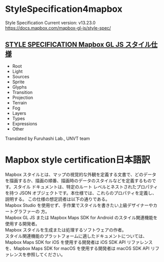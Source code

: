 # StyleSpecification4mapbox
Style Specification Current version: v13.23.0 https://docs.mapbox.com/mapbox-gl-js/style-spec/

## [STYLE SPECIFICATION Mapbox GL JS スタイル仕様](https://github.com/furuhashilab/StyleSpecification4mapbox/blob/main/style-spec.md)
* Root
* Light
* Sources
* Sprite
* Glyphs
* Transition
* Projection
* Terrain
* Fog
* Layers
* Types
* Expressions
* Other

Translated by Furuhashi Lab., UNVT team

# Mapbox style certification日本語訳
Mapbox スタイルとは、マップの視覚的な外観を定義する文書で、どのデータを描画するか、描画の順番、描画時のデータのスタイルなどを定義するものです。スタイル ドキュメントは、特定のルート レベルとネストされたプロパティを持つ JSON オブジェクトです。本仕様では、これらのプロパティを定義し、説明する。
この仕様の想定読者は以下の通りである。
<br>
Mapbox Studio を使用せず、手作業でスタイルを書きたい上級デザイナーやカートグラファーの 方。
<br>
Mapbox GL JS または Mapbox Maps SDK for Android のスタイル関連機能を使用する開発者。
<br>
Mapbox スタイルを生成または処理するソフトウェアの作者。  
スタイル関連機能のプラットフォームに適したドキュメントについては、Mapbox Maps SDK for iOS を使用する開発者は iOS SDK API リファレンスを、Mapbox Maps SDK for macOS を使用する開発者は macOS SDK API リファレンスを参照してください。

